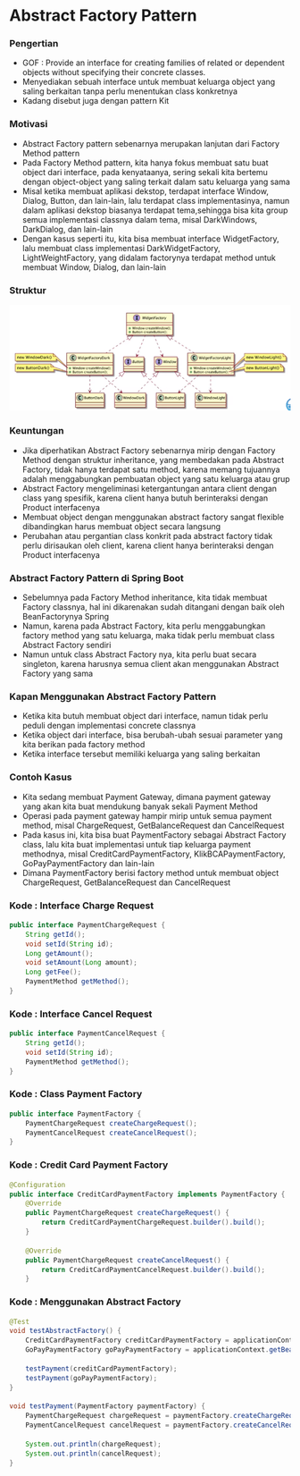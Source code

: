 # Abstract Factory Pattern

### Pengertian
- GOF : Provide an interface for creating families of related or dependent objects without specifying their concrete classes.
- Menyediakan sebuah interface untuk membuat keluarga object yang saling berkaitan tanpa perlu menentukan class konkretnya
- Kadang disebut juga dengan pattern Kit

### Motivasi
- Abstract Factory pattern sebenarnya merupakan lanjutan dari Factory Method pattern
- Pada Factory Method pattern, kita hanya fokus membuat satu buat object dari interface, pada kenyataanya, sering sekali kita bertemu dengan object-object yang saling terkait dalam satu keluarga yang sama
- Misal ketika membuat aplikasi dekstop, terdapat interface Window, Dialog, Button, dan lain-lain, lalu terdapat class implementasinya, namun dalam aplikasi dekstop biasanya terdapat tema,sehingga bisa kita group semua implementasi classnya dalam tema, misal DarkWindows, DarkDialog, dan lain-lain
- Dengan kasus seperti itu, kita bisa membuat interface WidgetFactory, lalu membuat class implementasi DarkWidgetFactory, LightWeightFactory, yang didalam factorynya terdapat method untuk membuat Window, Dialog, dan lain-lain

### Struktur
![screenshot1](screenshot/Screenshot_1.png)

### Keuntungan
- Jika diperhatikan Abstract Factory sebenarnya mirip dengan Factory Method dengan struktur inheritance, yang membedakan pada Abstract Factory, tidak hanya terdapat satu method, karena memang tujuannya adalah menggabungkan pembuatan object yang satu keluarga atau grup
- Abstract Factory mengeliminasi ketergantungan antara client dengan class yang spesifik, karena client hanya butuh berinteraksi dengan Product interfacenya
- Membuat object dengan menggunakan abstract factory sangat flexible dibandingkan harus membuat object secara langsung
- Perubahan atau pergantian class konkrit pada abstract factory tidak perlu dirisaukan oleh client, karena client hanya berinteraksi dengan Product interfacenya

### Abstract Factory Pattern di Spring Boot
- Sebelumnya pada Factory Method inheritance, kita tidak membuat Factory classnya, hal ini dikarenakan sudah ditangani dengan baik oleh BeanFactorynya Spring
- Namun, karena pada Abstract Factory, kita perlu menggabungkan factory method yang satu keluarga, maka tidak perlu membuat class Abstract Factory sendiri
- Namun untuk class Abstract Factory nya, kita perlu buat secara singleton, karena harusnya semua client akan menggunakan Abstract Factory yang sama

### Kapan Menggunakan Abstract Factory Pattern
- Ketika kita butuh membuat object dari interface, namun tidak perlu peduli dengan implementasi concrete classnya
- Ketika object dari interface, bisa berubah-ubah sesuai parameter yang kita berikan pada factory method
- Ketika interface tersebut memiliki keluarga yang saling berkaitan

### Contoh Kasus
- Kita sedang membuat Payment Gateway, dimana payment gateway yang akan kita buat mendukung banyak sekali Payment Method
- Operasi pada payment gateway hampir mirip untuk semua payment method, misal ChargeRequest, GetBalanceRequest dan CancelRequest
- Pada kasus ini, kita bisa buat PaymentFactory sebagai Abstract Factory class, lalu kita buat implementasi untuk tiap keluarga payment methodnya, misal CreditCardPaymentFactory, KlikBCAPaymentFactory, GoPayPaymentFactory dan lain-lain
- Dimana PaymentFactory berisi factory method untuk membuat object ChargeRequest, GetBalanceRequest dan CancelRequest

### Kode : Interface Charge Request
```java
public interface PaymentChargeRequest {
    String getId();
    void setId(String id);
    Long getAmount();
    void setAmount(Long amount);
    Long getFee();
    PaymentMethod getMethod();
}
```

### Kode : Interface Cancel Request
```java
public interface PaymentCancelRequest {
    String getId();
    void setId(String id);
    PaymentMethod getMethod();
}
```

### Kode : Class Payment Factory
```java
public interface PaymentFactory {
    PaymentChargeRequest createChargeRequest();
    PaymentCancelRequest createCancelRequest();
}
```

### Kode : Credit Card Payment Factory
```java
@Configuration
public interface CreditCardPaymentFactory implements PaymentFactory {
    @Override
    public PaymentChargeRequest createChargeRequest() {
        return CreditCardPaymentChargeRequest.builder().build();
    }

    @Override
    public PaymentChargeRequest createCancelRequest() {
        return CreditCardPaymentCancelRequest.builder().build();
    }
```

### Kode : Menggunakan Abstract Factory
```java
@Test
void testAbstractFactory() {
    CreditCardPaymentFactory creditCardPaymentFactory = applicationContext.getBean(CreditCardPaymentFactory.class);
    GoPayPaymentFactory goPayPaymentFactory = applicationContext.getBean(GoPayPaymentFactory.class);
    
    testPayment(creditCardPaymentFactory);
    testPayment(goPayPaymentFactory);
}

void testPayment(PaymentFactory paymentFactory) {
    PaymentChargeRequest chargeRequest = paymentFactory.createChargeRequest();
    PaymentCancelRequest cancelRequest = paymentFactory.createCancelRequest();
    
    System.out.println(chargeRequest);
    System.out.println(cancelRequest);
}
```